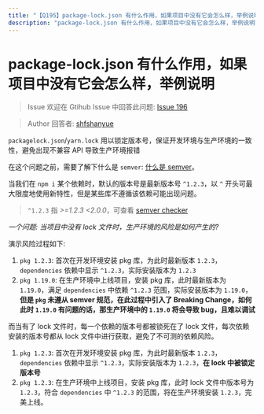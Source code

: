 ```yaml
---
title: "【Q195】package-lock.json 有什么作用，如果项目中没有它会怎么样，举例说明 | 前端工程化高频面试题"
description: "package-lock.json 有什么作用，如果项目中没有它会怎么样，举例说明 packagelock.json/yarn.lock 用以锁定版本号，保证开发环境与生产环境的一致性，避免出现不兼容 API 导致生产环境报错  字节跳动面试题、阿里腾讯面试题、美团小米面试题。"
---
```


# package-lock.json 有什么作用，如果项目中没有它会怎么样，举例说明

> Issue
> 欢迎在 Gtihub Issue 中回答此问题: [Issue 196](https://github.com/shfshanyue/Daily-Question/issues/196)

> Author
> 回答者: [shfshanyue](https://github.com/shfshanyue)

`packagelock.json`/`yarn.lock` 用以锁定版本号，保证开发环境与生产环境的一致性，避免出现不兼容 API 导致生产环境报错

在这个问题之前，需要了解下什么是 `semver`: [什么是 semver](https://github.com/shfshanyue/Daily-Question/issues/534)。

当我们在 `npm i` 某个依赖时，默认的版本号是最新版本号 `^1.2.3`，以 `^` 开头可最大限度地使用新特性，但是某些库不遵循该依赖可能出现问题。

> `^1.2.3` 指 _>=1.2.3 <2.0.0_，可查看 [semver checker](https://devtool.tech/semver)

_一个问题: 当项目中没有 lock 文件时，生产环境的风险是如何产生的?_

演示风险过程如下:

1. `pkg 1.2.3`: 首次在开发环境安装 pkg 库，为此时最新版本 `1.2.3`，`dependencies` 依赖中显示 `^1.2.3`，实际安装版本为 `1.2.3`
1. `pkg 1.19.0`: 在生产环境中上线项目，安装 pkg 库，此时最新版本为 `1.19.0`，满足 `dependencies` 中依赖 `^1.2.3` 范围，实际安装版本为 `1.19.0`，**但是 `pkg` 未遵从 semver 规范，在此过程中引入了 Breaking Change，如何此时 `1.19.0` 有问题的话，那生产环境中的 `1.19.0` 将会导致 bug，且难以调试**

而当有了 lock 文件时，每一个依赖的版本号都被锁死在了 lock 文件，每次依赖安装的版本号都从 lock 文件中进行获取，避免了不可测的依赖风险。

1. `pkg 1.2.3`: 首次在开发环境安装 pkg 库，为此时最新版本 `1.2.3`，`dependencies` 依赖中显示 `^1.2.3`，实际安装版本为 `1.2.3`，**在 lock 中被锁定版本号**
1. `pkg 1.2.3`: 在生产环境中上线项目，安装 pkg 库，此时 lock 文件中版本号为 `1.2.3`，符合 `dependencies` 中 `^1.2.3` 的范围，将在生产环境安装 `1.2.3`，完美上线。

